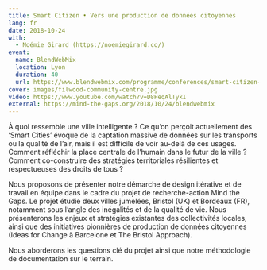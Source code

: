 ```yaml
---
title: Smart Citizen • Vers une production de données citoyennes
lang: fr
date: 2018-10-24
with:
  - Noémie Girard (https://noemiegirard.co/)
event:
  name: BlendWebMix
  location: Lyon
  duration: 40
  url: https://www.blendwebmix.com/programme/conferences/smart-citizen-vers-une-production-de-donnees-citoyennes/
cover: images/filwood-community-centre.jpg
video: https://www.youtube.com/watch?v=D8PeqAlTykI
external: https://mind-the-gaps.org/2018/10/24/blendwebmix
---
```

À quoi ressemble une ville intelligente ?
Ce qu’on perçoit actuellement des ‘Smart Cities’ évoque de la captation massive de données sur les transports ou la qualité de l’air, mais il est difficile de voir au-delà de ces usages.
Comment réfléchir la place centrale de l’humain dans le futur de la ville ? Comment co-construire des stratégies territoriales résilientes et respectueuses des droits de tous ?

Nous proposons de présenter notre démarche de design itérative et de travail en équipe dans le cadre du projet de recherche-action Mind the Gaps.
Le projet étudie deux villes jumelées, Bristol (UK) et Bordeaux (FR), notamment sous l’angle des inégalités et de la qualité de vie.
Nous présenterons les enjeux et stratégies existantes des collectivités locales, ainsi que des initiatives pionnières de production de données citoyennes (Ideas for Change à Barcelone et The Bristol Approach).

Nous aborderons les questions clé du projet ainsi que notre méthodologie de documentation sur le terrain.
